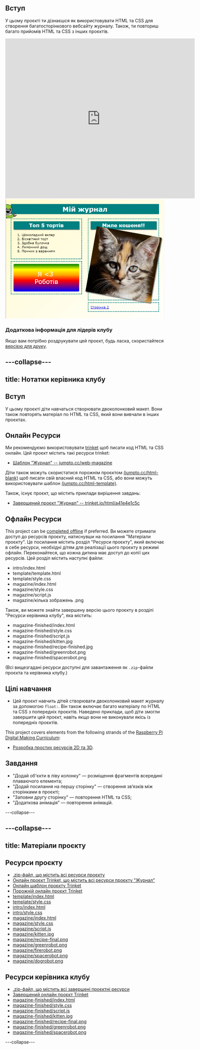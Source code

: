 ## Вступ

У цьому проєкті ти дізнаєшся як використовувати HTML та CSS для створення багатосторінкового вебсайту журналу. Також, ти повториш багато прийомів HTML та CSS з інших проєктів.

<div class="trinket">
  <iframe src="https://trinket.io/embed/html/a41e4e1c5c?outputOnly=true&start=result" width="600" height="505" frameborder="0" marginwidth="0" marginheight="0" allowfullscreen>
  </iframe>
  <img src="images/magazine-final.png">
</div>

### Додаткова інформація для лідерів клубу

Якщо вам потрібно роздрукувати цей проєкт, будь ласка, скористайтеся [версією для друку](https://projects.raspberrypi.org/en/projects/magazine/print).

## \---collapse\---

## title: Нотатки керівника клубу

## Вступ

У цьому проєкті діти навчаться створювати двоколонковий макет. Вони також повторять матеріал по HTML та CSS, який вони вивчали в інших проєктах.

## Онлайн Ресурси

Ми рекомендуємо використовувати [trinket](https://trinket.io/) щоб писати код HTML та CSS онлайн. Цей проєкт містить такі ресурси trinket:

* [Шаблон "Журнал" -- jumpto.cc/web-magazine](http://jumpto.cc/web-magazine)

Діти також можуть скористатися порожнім проєктом [(jumpto.cc/html-blank)](http://jumpto.cc/html-blank) щоб писати свій власний код HTML та CSS, або вони можуть використовувати шаблон [(jumpto.cc/html-template)](http://jumpto.cc/html-template).

Також, існує проєкт, що містить приклади вирішення завдань:

* [Завершений проєкт "Журнал" -- trinket.io/html/a41e4e1c5c](https://trinket.io/html/a41e4e1c5c)

## Офлайн Ресурси

This project can be [completed offline](https://rpf.io/html-offline) if preferred. Ви можете отримати доступ до ресурсів проєкту, натиснувши на посилання "Матеріали проєкту". Це посилання містить розділ "Ресурси проєкту", який включає в себе ресурси, необхідні дітям для реалізації цього проєкту в режимі офлайн. Переконайтеся, що кожна дитина має доступ до копії цих ресурсів. Цей розділ містить наступні файли:

* intro/index.html
* template/template.html
* template/style.css
* magazine/index.html
* magazine/style.css
* magazine/script.js
* magazine/кілька зображень .png

Також, ви можете знайти завершену версію цього проєкту в розділі "Ресурси керівника клубу", яка містить:

* magazine-finished/index.html
* magazine-finished/style.css
* magazine-finished/script.js
* magazine-finished/kitten.jpg
* magazine-finished/recipe-finished.jpg
* magazine-finished/greenrobot.png
* magazine-finished/spacerobot.png

(Всі вищезгадані ресурси доступні для завантаження як `.zip`-файли проєкта та керівника клубу.)

## Цілі навчання

* Цей проєкт навчить дітей створювати двоколонковий макет журналу за допомогою `float:`. Він також включає багато матеріалу по HTML та CSS з попередніх проєктів. Наведено приклади, щоб діти змогли завершити цей проєкт, навіть якщо вони не виконували якісь із попередніх проєктів. 

This project covers elements from the following strands of the [Raspberry Pi Digital Making Curriculum](https://rpf.io/curriculum):

* [Розробка простих ресурсів 2D та 3D](https://www.raspberrypi.org/curriculum/design/creator).

## Завдання

* "Додай об'єкти в ліву колонку" — розміщення фрагментів всередині плаваючого елемента;
* "Додай посилання на першу сторінку" — створення зв’язків між сторінками в проєкті;
* "Заповни другу сторінку" — повторення HTML та CSS;
* "Додаткова анімація" — повторення анімацій.

\---collapse\---

## \---collapse\---

## title: Матеріали проєкту

## Ресурси проєкту

* [.zip-файл, що містить всі ресурси проєкту](https://rpf.io/p/en/magazine-go)
* [Онлайн проєкт Trinket, що містить всі ресурси проєкту "Журнал"](http://jumpto.cc/web-magazine)
* [Онлайн шаблон проєкту Trinket](http://jumpto.cc/trinket-template)
* [Порожній онлайн проєкт Trinket](http://jumpto.cc/trinket-blank)
* [template/index.html](resources/template-index.html)
* [template/style.css](resources/template-style.css)
* [intro/index.html](resources/intro-index.html)
* [intro/style.css](resources/intro-style.css)
* [magazine/index.html](resources/magazine-index.html)
* [magazine/style.css](resources/magazine-style.css)
* [magazine/script.js](resources/magazine-script.js)
* [magazine/kitten.jpg](resources/magazine-kitten.jpg)
* [magazine/recipe-final.png](resources/magazine-recipe-final.png)
* [magazine/greenrobot.png](resources/magazine-greenrobot.png)
* [magazine/firerobot.png](resources/magazine-firerobot.png)
* [magazine/spacerobot.png](resources/magazine-spacerobot.png)
* [magazine/dogrobot.png](resources/magazine-dogrobot.png)

## Ресурси керівника клубу

* [.zip-файл, що містить всі завершені проєктні ресурси](https://rpf.io/p/en/magazine-go)
* [Завершений онлайн проєкт Trinket](https://trinket.io/html/a41e4e1c5c)
* [magazine-finished/index.html](resources/magazine-finished-index.html)
* [magazine-finished/style.css](resources/magazine-finished-style.css)
* [magazine-finished/script.js](resources/magazine-finished-script.js)
* [magazine-finished/kitten.jpg](resources/magazine-finished-kitten.jpg)
* [magazine-finished/recipe-final.png](resources/magazine-finished-recipe-final.png)
* [magazine-finished/greenrobot.png](resources/magazine-finished-greenrobot.png)
* [magazine-finished/spacerobot.png](resources/magazine-finished-spacerobot.png)

\---collapse\---